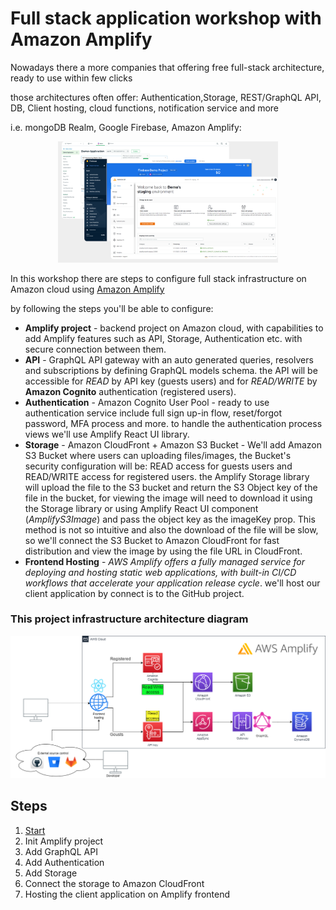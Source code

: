 # Full stack application workshop with Amazon Amplify

Nowadays there a more companies that offering free full-stack architecture, ready to use within few clicks

those architectures often offer: Authentication,Storage, REST/GraphQL API, DB, Client hosting, cloud functions, notification service and more

i.e.
mongoDB Realm, Google Firebase, Amazon Amplify:


<div style="text-align: center">
<img src="./full-stack-offers.png" alt="full-stack" width="70%" />
</div>

In this workshop there are steps to configure full stack infrastructure on Amazon cloud using [Amazon Amplify]()

by following the steps you'll be able to configure:

* **Amplify project** - backend project on Amazon cloud, with capabilities to add Amplify features such as API, Storage, Authentication etc. with secure connection between them.
* **API** - GraphQL API gateway with an auto generated queries, resolvers and subscriptions by defining GraphQL models schema. the API will be accessible for _READ_ by API key (guests users) and for _READ/WRITE_ by **Amazon Cognito** authentication (registered users).
* **Authentication** - Amazon Cognito User Pool - ready to use authentication service include full sign up-in flow, reset/forgot password, MFA process and more. to handle the authentication process views we'll use Amplify React UI library.
* **Storage** - Amazon CloudFront + Amazon S3 Bucket - We'll add Amazon S3 Bucket where users can uploading files/images, the Bucket's security configuration will be: READ access for guests users and READ/WRITE access for registered users.
  the Amplify Storage library will upload the file to the S3 bucket and return the S3 Object key of the file in the bucket, for viewing the image will need to download it using the Storage library or using Amplify React UI component (_AmplifyS3Image_) and pass the object key as the imageKey prop.
  This method is not so intuitive and also the download of the file will be slow, so we'll connect the S3 Bucket to Amazon CloudFront for fast distribution and view the image by using the file URL in CloudFront. 
* **Frontend Hosting** - _AWS Amplify offers a fully managed service for deploying and hosting static web applications, with built-in CI/CD workflows that accelerate your application release cycle_.
we'll host our client application by connect is to the GitHub project.
  
### This project infrastructure architecture diagram 
![amplify-diagram](amplify-diagram.png)


## Steps
1. [Start](aws-amplify-workshop/tree/master/1-Start)
2. Init Amplify project
3. Add GraphQL API
4. Add Authentication
5. Add Storage
6. Connect the storage to Amazon CloudFront
7. Hosting the client application on Amplify frontend
